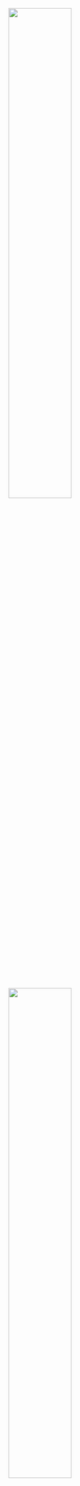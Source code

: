 <p align="center">
  <img width="50%" src="https://github-readme-stats.vercel.app/api?username=jonaszeihe&show_icons=true&theme=synthwave">
    <img width="50%" src="https://github-readme-stats.vercel.app/api/top-langs/?username=jonaszeihe&theme=synthwave">
</p>

